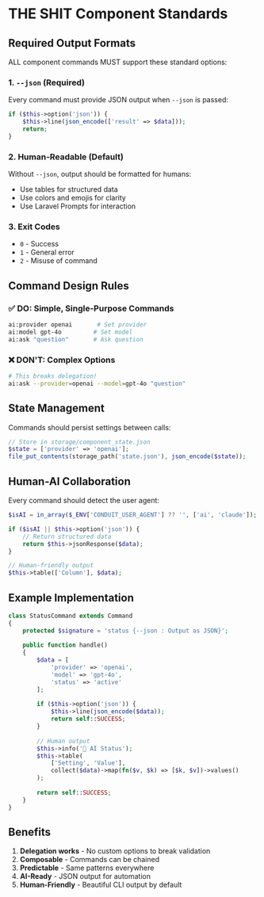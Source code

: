 # THE SHIT Component Standards

## Required Output Formats

ALL component commands MUST support these standard options:

### 1. `--json` (Required)
Every command must provide JSON output when `--json` is passed:
```php
if ($this->option('json')) {
    $this->line(json_encode(['result' => $data]));
    return;
}
```

### 2. Human-Readable (Default)
Without `--json`, output should be formatted for humans:
- Use tables for structured data
- Use colors and emojis for clarity
- Use Laravel Prompts for interaction

### 3. Exit Codes
- `0` - Success
- `1` - General error
- `2` - Misuse of command

## Command Design Rules

### ✅ DO: Simple, Single-Purpose Commands
```bash
ai:provider openai       # Set provider
ai:model gpt-4o         # Set model
ai:ask "question"       # Ask question
```

### ❌ DON'T: Complex Options
```bash
# This breaks delegation!
ai:ask --provider=openai --model=gpt-4o "question"
```

## State Management

Commands should persist settings between calls:
```php
// Store in storage/component_state.json
$state = ['provider' => 'openai'];
file_put_contents(storage_path('state.json'), json_encode($state));
```

## Human-AI Collaboration

Every command should detect the user agent:
```php
$isAI = in_array($_ENV['CONDUIT_USER_AGENT'] ?? '', ['ai', 'claude']);

if ($isAI || $this->option('json')) {
    // Return structured data
    return $this->jsonResponse($data);
}

// Human-friendly output
$this->table(['Column'], $data);
```

## Example Implementation

```php
class StatusCommand extends Command
{
    protected $signature = 'status {--json : Output as JSON}';
    
    public function handle()
    {
        $data = [
            'provider' => 'openai',
            'model' => 'gpt-4o',
            'status' => 'active'
        ];
        
        if ($this->option('json')) {
            $this->line(json_encode($data));
            return self::SUCCESS;
        }
        
        // Human output
        $this->info('🤖 AI Status');
        $this->table(
            ['Setting', 'Value'],
            collect($data)->map(fn($v, $k) => [$k, $v])->values()
        );
        
        return self::SUCCESS;
    }
}
```

## Benefits

1. **Delegation works** - No custom options to break validation
2. **Composable** - Commands can be chained
3. **Predictable** - Same patterns everywhere
4. **AI-Ready** - JSON output for automation
5. **Human-Friendly** - Beautiful CLI output by default